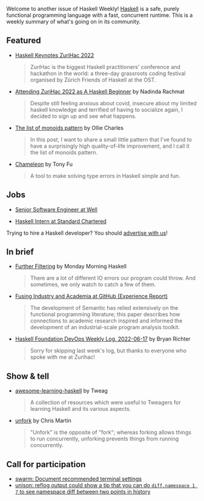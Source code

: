 Welcome to another issue of Haskell Weekly!
[Haskell](https://www.haskell.org) is a safe, purely functional programming language with a fast, concurrent runtime.
This is a weekly summary of what's going on in its community.

## Featured

<!-- 2022-06-09, 2022-06-16, 2022-06-30, 2022-07-07 -->
<!--
- [Developer Nation Survey](https://developereconomics.net/?member_id=haskell) (ad)
  > Which are the most popular programming languages? Take the Developer Nation survey, share your views on the most important tools or platforms for 2022 and shape the future of the Developer Ecosystem. You will get a virtual goody bag with free resources, plus a chance to win an iPhone 13, a Samsung Galaxy S22, Amazon vouchers and more.
-->

- [Haskell Keynotes ZuriHac 2022](https://www.youtube.com/playlist?list=PLOvRW_utVPVnqp24VsF0wiIRa-m9oWrox)
  > ZuriHac is the biggest Haskell practitioners' conference and hackathon in the world: a three-day grassroots coding festival organised by Zürich Friends of Haskell at the OST.

- [Attending ZuriHac 2022 as A Haskell Beginner](https://www.nadinda.dev/2022/06/zurihac-2022.html) by Nadinda Rachmat
  > Despite still feeling anxious about covid, insecure about my limited haskell knowledge and terrified of having to socialize again, I decided to sign up and see what happens.

- [The list of monoids pattern](https://blog.ocharles.org.uk/posts/2022-06-22-list-of-monoids-pattern.html) by Ollie Charles
  > In this post, I want to share a small little pattern that I've found to have a surprisingly high quality-of-life improvement, and I call it the list of monoids pattern.

- [Chameleon](https://chameleon.typecheck.me) by Tony Fu
  > A tool to make solving type errors in Haskell simple and fun.

## Jobs

- [Senior Software Engineer at Well](https://boards.greenhouse.io/well/jobs/4913319002)

- [Haskell Intern at Standard Chartered](https://discourse.haskell.org/t/haskell-internships-with-standard-chartered-bank-in-the-uk-or-sg/4690?u=taylorfausak)

Trying to hire a Haskell developer?
You should [advertise with us](https://haskellweekly.news/advertising.html)!

## In brief

- [Further Filtering](https://mmhaskell.com/blog/2022/6/20/further-filtering) by Monday Morning Haskell
  > There are a lot of different IO errors our program could throw. And sometimes, we only watch to catch a few of them.

- [Fusing Industry and Academia at GitHub (Experience Report)](https://arxiv.org/abs/2206.09206)
  > The development of Semantic has relied extensively on the functional programming literature; this paper describes how connections to academic research inspired and informed the development of an industrial-scale program analysis toolkit.

- [Haskell Foundation DevOps Weekly Log, 2022-06-17](https://discourse.haskell.org/t/haskell-foundation-devops-weekly-log-2022-06-17/4679?u=taylorfausak) by Bryan Richter
  > Sorry for skipping last week's log, but thanks to everyone who spoke with me at Zurihac!

## Show & tell

- [awesome-learning-haskell](https://github.com/tweag/awesome-learning-haskell/tree/0f294a34ce5e3ebc0f5f89259b819c1a4ed4c31a) by Tweag
  > A collection of resources which were useful to Tweagers for learning Haskell and its various aspects.

- [unfork](https://hackage.haskell.org/package/unfork-1.0.0.0) by Chris Martin
  > "Unfork" is the opposite of "fork"; whereas forking allows things to run concurrently, unforking prevents things from running concurrently.

## Call for participation

- [swarm: Document recommended terminal settings](https://github.com/swarm-game/swarm/issues/447)
- [unison: reflog output could show a tip that you can do `diff.namespace 1 7` to see namespace diff between two points in history](https://github.com/unisonweb/unison/issues/3145)
